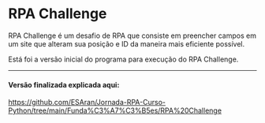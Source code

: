 # RPA Challenge
RPA Challenge é um desafio de RPA que consiste em preencher campos em um site que alteram sua posição e ID da maneira mais eficiente possível.

Está foi a versão inicial do programa para execução do RPA Challenge.

---
#### Versão finalizada explicada aqui: 
https://github.com/ESAran/Jornada-RPA-Curso-Python/tree/main/Funda%C3%A7%C3%B5es/RPA%20Challenge
